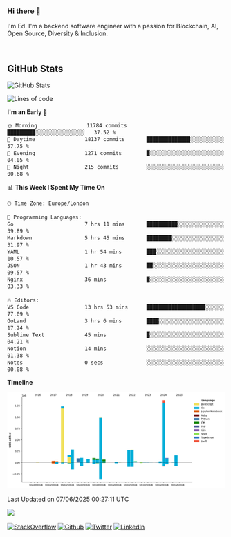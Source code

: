 ### Hi there 👋
 I'm Ed. I'm a backend software engineer with a passion for Blockchain, AI, Open Source, Diversity & Inclusion.

<br />

<h2>GitHub Stats</h2>
<p><img src="https://github-readme-stats.vercel.app/api?username=echarrod&amp;show_icons=true" alt="GitHub Stats"></p>

<!--START_SECTION:waka-->
![Lines of code](https://img.shields.io/badge/From%20Hello%20World%20I%27ve%20Written-5.5%20million%20lines%20of%20code-blue)

**I'm an Early 🐤** 

```text
🌞 Morning                11784 commits       █████████░░░░░░░░░░░░░░░░   37.52 % 
🌆 Daytime                18137 commits       ██████████████░░░░░░░░░░░   57.75 % 
🌃 Evening                1271 commits        █░░░░░░░░░░░░░░░░░░░░░░░░   04.05 % 
🌙 Night                  215 commits         ░░░░░░░░░░░░░░░░░░░░░░░░░   00.68 % 
```


📊 **This Week I Spent My Time On** 

```text
🕑︎ Time Zone: Europe/London

💬 Programming Languages: 
Go                       7 hrs 11 mins       ██████████░░░░░░░░░░░░░░░   39.89 % 
Markdown                 5 hrs 45 mins       ████████░░░░░░░░░░░░░░░░░   31.97 % 
YAML                     1 hr 54 mins        ███░░░░░░░░░░░░░░░░░░░░░░   10.57 % 
JSON                     1 hr 43 mins        ██░░░░░░░░░░░░░░░░░░░░░░░   09.57 % 
Nginx                    36 mins             █░░░░░░░░░░░░░░░░░░░░░░░░   03.33 % 

🔥 Editors: 
VS Code                  13 hrs 53 mins      ███████████████████░░░░░░   77.09 % 
GoLand                   3 hrs 6 mins        ████░░░░░░░░░░░░░░░░░░░░░   17.24 % 
Sublime Text             45 mins             █░░░░░░░░░░░░░░░░░░░░░░░░   04.21 % 
Notion                   14 mins             ░░░░░░░░░░░░░░░░░░░░░░░░░   01.38 % 
Notes                    0 secs              ░░░░░░░░░░░░░░░░░░░░░░░░░   00.08 % 
```

**Timeline**

![Lines of Code chart](https://raw.githubusercontent.com/echarrod/echarrod/main/assets/bar_graph.png)


 Last Updated on 07/06/2025 00:27:11 UTC
<!--END_SECTION:waka-->

![](https://komarev.com/ghpvc/?username=echarrod)

<p>
<a href="https://stackoverflow.com/users/1014632/ech" target="_blank"><img alt="StackOverflow" src="https://img.shields.io/badge/-Stackoverflow-FE7A16?style=for-the-badge&logo=stack-overflow&logoColor=white" /></a> 
<a href="https://github.com/echarrod" target="_blank"><img alt="Github" src="https://img.shields.io/badge/GitHub-%2312100E.svg?&style=for-the-badge&logo=Github&logoColor=white" /></a> 
<a href="https://twitter.com/e_harrod" target="_blank"><img alt="Twitter" src="https://img.shields.io/badge/twitter-%231DA1F2.svg?&style=for-the-badge&logo=twitter&logoColor=white" /></a> 
<a href="https://www.linkedin.com/in/ed-harrod" target="_blank"><img alt="LinkedIn" src="https://img.shields.io/badge/linkedin-%230077B5.svg?&style=for-the-badge&logo=linkedin&logoColor=white" /></a>

